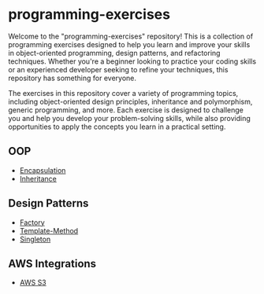 # programming-exercises
Welcome to the "programming-exercises" repository! This is a collection of programming exercises designed to help you learn and improve your skills in object-oriented programming, design patterns, and refactoring techniques. Whether you're a beginner looking to practice your coding skills or an experienced developer seeking to refine your techniques, this repository has something for everyone.

The exercises in this repository cover a variety of programming topics, including object-oriented design principles, inheritance and polymorphism, generic programming, and more. Each exercise is designed to challenge you and help you develop your problem-solving skills, while also providing opportunities to apply the concepts you learn in a practical setting.

## OOP
* [Encapsulation](./oop-encapsulation)
* [Inheritance](./oop-inheritance)

## Design Patterns
* [Factory](./pattern-factory)
* [Template-Method](./pattern-template-method)
* [Singleton](./pattern-singleton)


## AWS Integrations
* [AWS S3](./aws-s3)